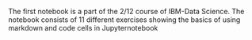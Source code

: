 The first notebook is a part of the 2/12 course of IBM-Data Science. The notebook consists of 11 different exercises showing the basics of using markdown and code cells in Jupyternotebook
